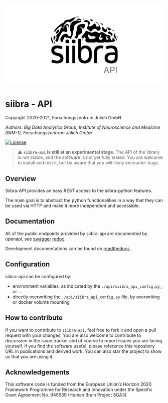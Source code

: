 <p align="center">
    <img src="static/images/siibra-api.jpeg" width="600">
</p>

# siibra - API 

Copyright 2020-2021, Forschungszentrum Jülich GmbH

*Authors: Big Data Analytics Group, Institute of Neuroscience and Medicine (INM-1), Forschungszentrum Jülich GmbH*

[![License](https://img.shields.io/badge/License-Apache%202.0-blue.svg)](https://opensource.org/licenses/Apache-2.0)


> :warning: **`siibra-api` is still at an experimental stage.** The API of the library is not
stable, and the software is not yet fully tested. You are welcome to install and
test it, but be aware that you will likely encounter bugs.

## Overview

Siibra-API provides an easy REST access to the siibra-python features.

The main goal is to abstract the python functionalities in a way that they can be used via HTTP and make it more independent and accessible.

## Documentation

All of the public endpoints provided by siibra-api are documented by openapi, see [swagger](https://siibra-api-stable.apps.hbp.eu/v3_0/docs#/) [redoc](https://siibra-api-stable.apps.hbp.eu/v3_0/redoc).

Development documentations can be found on [readthedocs](https://siibra-api.readthedocs.io/) .

## Configuration

siibra-api can be configured by:

- environment variables, as indicated by the `./api/siibra_api_config.py` , or ...
- directly overwriting the `./api/siibra_api_config.py` file, by overwriting or docker volume mounting

## How to contribute

If you want to contribute to ``siibra-api``, feel free to fork it and open a
pull request with your changes. You are also welcome to contribute to
discussion in the issue tracker and of course to report issues you are
facing yourself. If you find the software useful, please reference this
repository URL in publications and derived work. You can also star the
project to show us that you are using it.

## Acknowledgements

This software code is funded from the European Union’s Horizon 2020 Framework
Programme for Research and Innovation under the Specific Grant Agreement No.
945539 (Human Brain Project SGA3).
